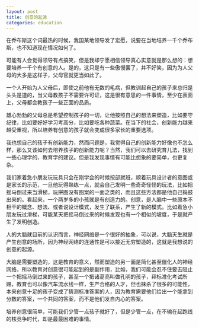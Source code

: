 ```yaml
---
layout: post
title: 创意的起源
categories: education
---
```


在乔布斯这个词最热的时候，我国某地领导发了宏愿，说要在当地培养一千个乔布斯，也不知道现在情况如何了。

可能有人会觉得领导有点搞笑，但是我却宁愿相信领导真心实意就是那么想的：想要培养一千个有创意的人。是的，这只是有一些傲慢罢了，并不好笑，因为为人父母的大多是这样子，父母官就更当如此了。

一个人开始为人父母后，即使之前他有无数的毛病，但教训起自己的孩子来总归是头头是道的，当父母教孩子不需要许可证，这是很有意思的一件事情，至少在表面上，父母都会教孩子一些正面的品质。

雄心勃勃的父母总是希望控制孩子的一切，让他按照自己的想法来塑造，比如要守纪律，比如要好好学习考高分，比如要吃各种蔬菜。在当下的社会，创新能力越来越受重视，所以培养有创意的孩子就会变成很多家长的重要选项。

我也想自己的孩子有创新能力，然而问题是，我觉得自己的创新能力好像也不怎么样，那么又该如何去培养孩子的创新能力呢？当然，我们可以去研究育儿法，找到一些心理学的、教育学的建议。但是我发现事情有可能比想象的要简单，也更复杂。

我们家着急小朋友玩玩具只会在刚学会的时候按部就班，顺着玩具设计者的意图或是家长的示范，一旦他玩得熟练一点，就会自己发明一些奇奇怪怪的玩法，比如把摇马倒过来当滑梯，玩拼图没有图案的一面之类的，而且这些方法都是他自己捣鼓出来的。看起来，一个两岁多的小孩就是有创造力的。创意，是人脑中一些原本不相干的概念、想法、或者说设计模式，发生了联系，产生了新的模式。比如着急小朋友玩过滑梯，可能某天把摇马倒过来的时候发现也有一个相似的坡度，于是就产生了发明创造。

人的大脑就目前的认识而言，神经网络是一个很好的抽象，可以说，大脑天生就是产生创意的场所，因为神经网络的连通性是可以接近无穷塑造的，这就是我想说的创意的起源。

大脑是需要塑造的，这是教育的意义，然而塑造的另一面是简化甚至僵化人的神经网络，所以教育对创意很可能起到的是副作用，比如，我们可能会忍不住要去阻止一个把摇马倒过来的孩子，甚至一个把诸葛亮叫做孔明的孩子，拜标准化考试所赐，教育也可以像汽车流水线一样，生产合格的人才，但也抹杀了很多的可能性，本来创意十足的孩子变成了猜测标准答案的人，因为教育需要他们给出一个能拿到分数的答案，一个共同的答案，而不是他们发自内心的答案。

培养创意很简单，可能我们少管一点孩子就好了，但是少管一点，在不输在起跑线的核竞争时代，却是最最困难的事情。